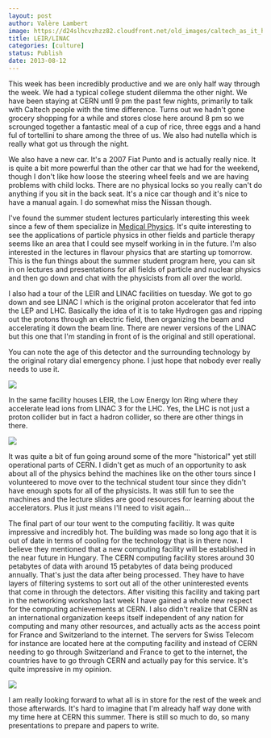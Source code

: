 ```yaml
---
layout: post
author: Valère Lambert
image: https://d24slhcvzhzz82.cloudfront.net/old_images/caltech_as_it_happens/6a0105349b8251970b01901e8b97ec970b.jpg
title: LEIR/LINAC 
categories: [culture]
status: Publish
date: 2013-08-12
---
```


This week has been incredibly productive and we are only half way through the week. We had a typical college student dilemma the other night. We have been staying at CERN untl 9 pm the past few nights, primarily to talk with Caltech people with the time difference. Turns out we hadn't gone grocery shopping for a while and stores close here around 8 pm so we scrounged together a fantastic meal of a cup of rice, three eggs and a hand ful of tortellini to share among the three of us. We also had nutella which is really what got us through the night.

We also have a new car. It's a 2007 Fiat Punto and is actually really nice. It is quite a bit more powerful than the other car that we had for the weekend, though I don't like how loose the steering wheel feels and we are having problems with child locks. There are no physical locks so you really can't do anything if you sit in the back seat. It's a nice car though and it's nice to have a manual again. I do somewhat miss the Nissan though.

I've found the summer student lectures particularly interesting this week since a few of them specialize in [Medical Physics](https://en.wikipedia.org/wiki/Medical_physics). It's quite interesting to see the applications of particle physics in other fields and particle therapy seems like an area that I could see myself working in in the future. I'm also interested in the lectures in flavour physics that are starting up tomorrow. This is the fun things about the summer student program here, you can sit in on lectures and presentations for all fields of particle and nuclear physics and then go down and chat with the physicists from all over the world.

I also had a tour of the LEIR and LINAC facilities on tuesday. We got to go down and see LINAC I which is the original proton accelerator that fed into the LEP and LHC. Basically the idea of it is to take Hydrogen gas and ripping out the protons through an electric field, then organizing the beam and accelerating it down the beam line. There are newer versions of the LINAC but this one that I'm standing in front of is the original and still operational.

You can note the age of this detector and the surrounding technology by the original rotary dial emergency phone. I just hope that nobody ever really needs to use it.


![](https://d24slhcvzhzz82.cloudfront.net/old_images/caltech_as_it_happens/6a0105349b8251970b01910481bab2970c.jpg)

In the same facility houses LEIR, the Low Energy Ion Ring where they accelerate lead ions from LINAC 3 for the LHC. Yes, the LHC is not just a proton collider but in fact a hadron collider, so there are other things in there.


![](https://d24slhcvzhzz82.cloudfront.net/old_images/caltech_as_it_happens/6a0105349b8251970b01901e8bc7d3970b.jpg)

It was quite a bit of fun going around some of the more "historical" yet still operational parts of CERN. I didn't get as much of an opportunity to ask about all of the physics behind the machines like on the other tours since I volunteered to move over to the technical student tour since they didn't have enough spots for all of the physicists. It was still fun to see the machines and the lecture slides are good resources for learning about the accelerators. Plus it just means I'll need to visit again...

The final part of our tour went to the computing facilitiy. It was quite impressive and incredibly hot. The building was made so long ago that it is out of date in terms of cooling for the technology that is in there now. I believe they mentioned that a new computing facility will be established in the near future in Hungary. The CERN computing facility stores around 30 petabytes of data with around 15 petabytes of data being produced annually. That's just the data after being processed. They have to have layers of filtering systems to sort out all of the other uninterested events that come in through the detectors. After visiting this facility and taking part in the networking workshop last week I have gained a whole new respect for the computing achievements at CERN. I also didn't realize that CERN as an international organization keeps itself independent of any nation for computing and many other resources, and actually acts as the access point for France and Switzerland to the internet. The servers for Swiss Telecom for instance are located here at the computing facility and instead of CERN needing to go through Switzerland and France to get to the internet, the countries have to go through CERN and actually pay for this service. It's quite impressive in my opinion.


![](https://d24slhcvzhzz82.cloudfront.net/old_images/caltech_as_it_happens/6a0105349b8251970b01901e8bc858970b.jpg)

I am really looking forward to what all is in store for the rest of the week and those afterwards. It's hard to imagine that I'm already half way done with my time here at CERN this summer. There is still so much to do, so many presentations to prepare and papers to write.

